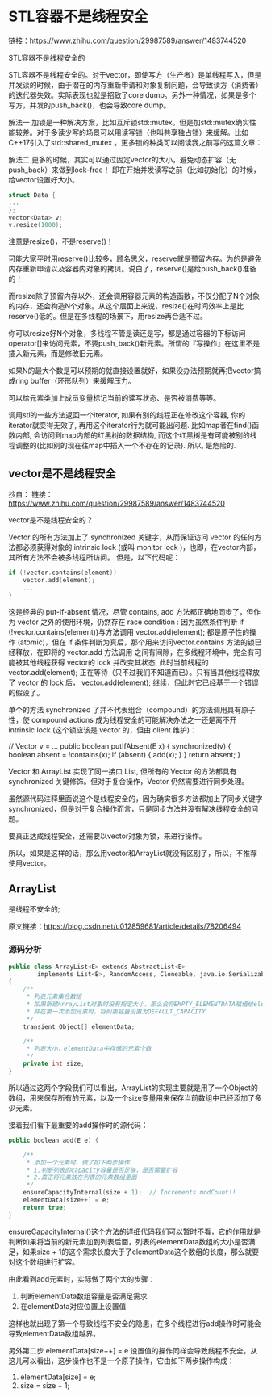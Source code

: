 # STL容器不是线程安全

链接：https://www.zhihu.com/question/29987589/answer/1483744520

STL容器不是线程安全的

STL容器不是线程安全的。对于vector，即使写方（生产者）是单线程写入，但是并发读的时候，由于潜在的内存重新申请和对象复制问题，会导致读方（消费者）的迭代器失效。实际表现也就是招致了core dump。另外一种情况，如果是多个写方，并发的push_back()，也会导致core dump。

解法一
加锁是一种解决方案，比如互斥锁std::mutex。但是加std::mutex确实性能较差。对于多读少写的场景可以用读写锁（也叫共享独占锁）来缓解。比如C++17引入了std::shared_mutex 。更多锁的种类可以阅读我之前写的这篇文章：

解法二
更多的时候，其实可以通过固定vector的大小，避免动态扩容（无push_back）来做到lock-free！
即在开始并发读写之前（比如初始化）的时候，给vector设置好大小。

```cpp
struct Data {
...
};
vector<Data> v;
v.resize(1000);
```

注意是resize()，不是reserve()！

可能大家平时用reserve()比较多，顾名思义，reserve就是预留内存。为的是避免内存重新申请以及容器内对象的拷贝。说白了，reserve()是给push_back()准备的！

而resize除了预留内存以外，还会调用容器元素的构造函数，不仅分配了N个对象的内存，还会构造N个对象。从这个层面上来说，resize()在时间效率上是比reserve()低的。但是在多线程的场景下，用resize再合适不过。

你可以resize好N个对象，多线程不管是读还是写，都是通过容器的下标访问operator[]来访问元素，不要push_back()新元素。所谓的『写操作』在这里不是插入新元素，而是修改旧元素。

如果N的最大个数是可以预期的就直接设置就好，如果没办法预期就再把vector搞成ring buffer（环形队列）来缓解压力。

可以给元素类加上成员变量标记当前的读写状态、是否被消费等等。

调用stl的一些方法返回一个iterator, 如果有别的线程正在修改这个容器, 你的iterator就变得无效了, 再用这个iterator行为就可能出问题. 比如map者在find()函数内部, 会访问到map内部的红黑树的数据结构, 而这个红黑树是有可能被别的线程调整的(比如别的现在往map中插入一个不存在的记录). 所以, 是危险的.

## vector是不是线程安全

抄自：
链接：https://www.zhihu.com/question/29987589/answer/1483744520

vector是不是线程安全的？

Vector 的所有方法加上了 synchronized 关键字，从而保证访问 vector 的任何方法都必须获得对象的  intrinsic lock  (或叫  monitor lock )，也即，在vector内部，其所有方法不会被多线程所访问。
但是，以下代码呢：

```cpp
if (!vector.contains(element)) 
    vector.add(element); 
    ...
}
```

这是经典的  put-if-absent  情况，尽管 contains, add 方法都正确地同步了，但作为 vector 之外的使用环境，仍然存在   race condition : 因为虽然条件判断  if (!vector.contains(element))与方法调用  vector.add(element);   都是原子性的操作 (atomic)，但在 if 条件判断为真后，那个用来访问vector.contains 方法的锁已经释放，在即将的 vector.add 方法调用 之间有间隙，在多线程环境中，完全有可能被其他线程获得 vector的 lock 并改变其状态, 此时当前线程的 vector.add(element);   正在等待（只不过我们不知道而已）。只有当其他线程释放了 vector 的 lock 后， vector.add(element);  继续，但此时它已经基于一个错误的假设了。

单个的方法 synchronized 了并不代表组合（compound）的方法调用具有原子性，使 compound actions  成为线程安全的可能解决办法之一还是离不开 intrinsic lock  (这个锁应该是 vector 的，但由 client 维护)：

// Vector v = ...
    public  boolean putIfAbsent(E x) {
synchronized(v) {  
            boolean absent = !contains(x); 
            if (absent) { 
                add(x);
} 
}
        return absent; 
    }

Vector 和 ArrayList 实现了同一接口 List, 但所有的 Vector 的方法都具有 synchronized 关键修饰。但对于复合操作，Vector 仍然需要进行同步处理。 

虽然源代码注释里面说这个是线程安全的，因为确实很多方法都加上了同步关键字synchronized，但是对于复合操作而言，只是同步方法并没有解决线程安全的问题。

要真正达成线程安全，还需要以vector对象为锁，来进行操作。

所以，如果是这样的话，那么用vector和ArrayList就没有区别了，所以，不推荐使用vector。

## ArrayList

是线程不安全的;

原文链接：https://blog.csdn.net/u012859681/article/details/78206494

### 源码分析

```cpp
public class ArrayList<E> extends AbstractList<E>
        implements List<E>, RandomAccess, Cloneable, java.io.Serializable
{
    /**
     * 列表元素集合数组
     * 如果新建ArrayList对象时没有指定大小，那么会将EMPTY_ELEMENTDATA赋值给elementData，
     * 并在第一次添加元素时，将列表容量设置为DEFAULT_CAPACITY 
     */
    transient Object[] elementData; 

    /**
     * 列表大小，elementData中存储的元素个数
     */
    private int size;
}
```

所以通过这两个字段我们可以看出，ArrayList的实现主要就是用了一个Object的数组，用来保存所有的元素，以及一个size变量用来保存当前数组中已经添加了多少元素。

接着我们看下最重要的add操作时的源代码：

```cpp
public boolean add(E e) {

    /**
     * 添加一个元素时，做了如下两步操作
     * 1.判断列表的capacity容量是否足够，是否需要扩容
     * 2.真正将元素放在列表的元素数组里面
     */
    ensureCapacityInternal(size + 1);  // Increments modCount!!
    elementData[size++] = e;
    return true;
}

```

ensureCapacityInternal()这个方法的详细代码我们可以暂时不看，它的作用就是判断如果将当前的新元素加到列表后面，列表的elementData数组的大小是否满足，如果size + 1的这个需求长度大于了elementData这个数组的长度，那么就要对这个数组进行扩容。

由此看到add元素时，实际做了两个大的步骤：

1. 判断elementData数组容量是否满足需求
2. 在elementData对应位置上设置值

这样也就出现了第一个导致线程不安全的隐患，在多个线程进行add操作时可能会导致elementData数组越界。


另外第二步 elementData[size++] = e 设置值的操作同样会导致线程不安全。从这儿可以看出，这步操作也不是一个原子操作，它由如下两步操作构成：

1. elementData[size] = e;
2. size = size + 1;



